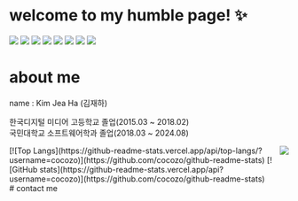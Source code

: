 # welcome to my humble page! :sparkles: 
<img src="https://img.shields.io/badge/javascript-F7DF1E?style=for-the-badge&logo=javascript&logoColor=black"> <img src="https://img.shields.io/badge/git-F05032?style=for-the-badge&logo=git&logoColor=white"> <img src="https://img.shields.io/badge/github-181717?style=for-the-badge&logo=github&logoColor=white"> <img src="https://img.shields.io/badge/flutter-02569B?style=for-the-badge&logo=flutter&logoColor=white"> <img src="https://img.shields.io/badge/python-3776AB?style=for-the-badge&logo=python&logoColor=white"> <img src="https://img.shields.io/badge/css-1572B6?style=for-the-badge&logo=css3&logoColor=white"> <img src="https://img.shields.io/badge/html5-E34F26?style=for-the-badge&logo=html5&logoColor=white"> <img src="https://img.shields.io/badge/django-092E20?style=for-the-badge&logo=django&logoColor=white"> 
# about me
name : Kim Jea Ha (김재하)

한국디지털 미디어 고등학교 졸업(2015.03 ~ 2018.02)   
국민대학교 소프트웨어학과 졸업(2018.03 ~ 2024.08)
<div>
<img align="right" src="http://mazassumnida.wtf/api/v2/generate_badge?boj=whkakrkr&theme=dark"/>
[![Top Langs](https://github-readme-stats.vercel.app/api/top-langs/?username=cocozo)](https://github.com/cocozo/github-readme-stats)
[![GitHub stats](https://github-readme-stats.vercel.app/api?username=cocozo)](https://github.com/cocozo/github-readme-stats)
</div>
# contact me
